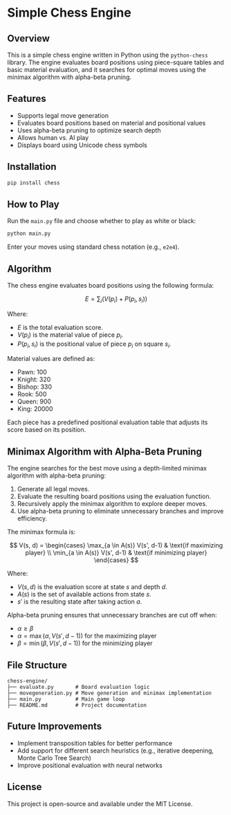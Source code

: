# Simple Chess Engine

## Overview
This is a simple chess engine written in Python using the `python-chess` library. The engine evaluates board positions using piece-square tables and basic material evaluation, and it searches for optimal moves using the minimax algorithm with alpha-beta pruning.

## Features
- Supports legal move generation
- Evaluates board positions based on material and positional values
- Uses alpha-beta pruning to optimize search depth
- Allows human vs. AI play
- Displays board using Unicode chess symbols

## Installation
```bash
pip install chess
```

## How to Play
Run the `main.py` file and choose whether to play as white or black:
```bash
python main.py
```
Enter your moves using standard chess notation (e.g., `e2e4`).

## Algorithm
The chess engine evaluates board positions using the following formula:

$$
E = \sum_{i} \left( V(p_i) + P(p_i, s_i) \right)
$$

Where:
- $E$ is the total evaluation score.
- $V(p_i)$ is the material value of piece $p_i$.
- $P(p_i, s_i)$ is the positional value of piece $p_i$ on square $s_i$.

Material values are defined as:
- Pawn: $100$
- Knight: $320$
- Bishop: $330$
- Rook: $500$
- Queen: $900$
- King: $20000$

Each piece has a predefined positional evaluation table that adjusts its score based on its position.

## Minimax Algorithm with Alpha-Beta Pruning
The engine searches for the best move using a depth-limited minimax algorithm with alpha-beta pruning:

1. Generate all legal moves.
2. Evaluate the resulting board positions using the evaluation function.
3. Recursively apply the minimax algorithm to explore deeper moves.
4. Use alpha-beta pruning to eliminate unnecessary branches and improve efficiency.

The minimax formula is:

$$
V(s, d) = \begin{cases} \max_{a \in A(s)} V(s', d-1) & \text{if maximizing player} \\ \min_{a \in A(s)} V(s', d-1) & \text{if minimizing player} \end{cases}
$$

Where:
- $V(s, d)$ is the evaluation score at state $s$ and depth $d$.
- $A(s)$ is the set of available actions from state $s$.
- $s'$ is the resulting state after taking action $a$.

Alpha-beta pruning ensures that unnecessary branches are cut off when:
- $\alpha \geq \beta$
- $\alpha = \max(\alpha, V(s', d-1))$ for the maximizing player
- $\beta = \min(\beta, V(s', d-1))$ for the minimizing player

## File Structure
```
chess-engine/
├── evaluate.py       # Board evaluation logic
├── movegeneration.py # Move generation and minimax implementation
├── main.py           # Main game loop
├── README.md         # Project documentation
```

## Future Improvements
- Implement transposition tables for better performance
- Add support for different search heuristics (e.g., iterative deepening, Monte Carlo Tree Search)
- Improve positional evaluation with neural networks

## License
This project is open-source and available under the MIT License.

